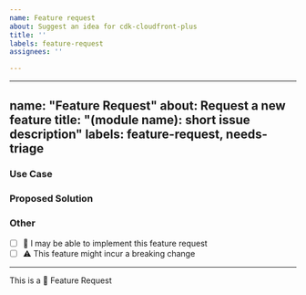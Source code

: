 ```yaml
---
name: Feature request
about: Suggest an idea for cdk-cloudfront-plus
title: ''
labels: feature-request
assignees: ''

---
```


---
name: "Feature Request"
about: Request a new feature
title: "(module name): short issue description"
labels: feature-request, needs-triage
---

<!-- short description of the feature you are proposing: -->





### Use Case

<!-- why do you need this feature? -->





### Proposed Solution

<!-- Please include prototype/workaround/sketch/reference implementation: -->





### Other

<!-- 
e.g. detailed explanation, stacktraces, related issues, suggestions on how to fix, 
links for us to have context, eg. associated pull-request, stackoverflow, slack, etc
-->





* [ ] :wave: I may be able to implement this feature request
* [ ] :warning: This feature might incur a breaking change

---

This is a :rocket: Feature Request
